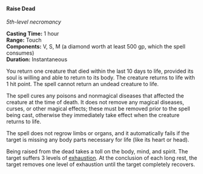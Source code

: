#### Raise Dead
<!-- TODO Check and tag this spell-->
<!-- markdownlint-disable-next-line no-emphasis-as-heading -->
_5th-level necromancy_

**Casting Time:** 1 hour \
**Range:** Touch \
**Components:** V, S, M (a diamond worth at least 500 gp, which the spell consumes) \
**Duration:** Instantaneous

You return one creature that died within the last 10 days to life, provided its soul is willing and able to return to its body. The creature returns to life with 1 hit point.
The spell cannot return an undead creature to life.

The spell cures any poisons and nonmagical diseases that affected the creature at the time of death.
It does not remove any magical diseases, curses, or other magical effects; these must be removed prior to the spell being cast, otherwise they immediately take effect when the creature returns to life.

The spell does not regrow limbs or organs, and it automatically fails if the target is missing any body parts necessary for life (like its heart or head).

Being raised from the dead takes a toll on the body, mind, and spirit.
The target suffers 3 levels of [exhaustion](#Conditions_exhaustion).
At the conclusion of each long rest, the target removes one level of exhaustion until the target completely recovers.
